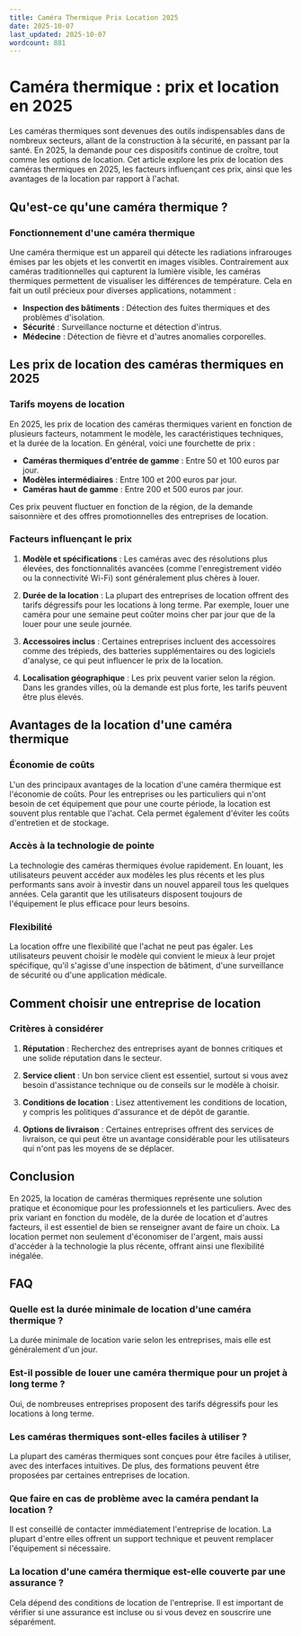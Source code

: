 ```yaml
---
title: Caméra Thermique Prix Location 2025
date: 2025-10-07
last_updated: 2025-10-07
wordcount: 881
---
```


# Caméra thermique : prix et location en 2025

Les caméras thermiques sont devenues des outils indispensables dans de nombreux secteurs, allant de la construction à la sécurité, en passant par la santé. En 2025, la demande pour ces dispositifs continue de croître, tout comme les options de location. Cet article explore les prix de location des caméras thermiques en 2025, les facteurs influençant ces prix, ainsi que les avantages de la location par rapport à l'achat.

## Qu'est-ce qu'une caméra thermique ?

### Fonctionnement d'une caméra thermique

Une caméra thermique est un appareil qui détecte les radiations infrarouges émises par les objets et les convertit en images visibles. Contrairement aux caméras traditionnelles qui capturent la lumière visible, les caméras thermiques permettent de visualiser les différences de température. Cela en fait un outil précieux pour diverses applications, notamment :

- **Inspection des bâtiments** : Détection des fuites thermiques et des problèmes d'isolation.
- **Sécurité** : Surveillance nocturne et détection d'intrus.
- **Médecine** : Détection de fièvre et d'autres anomalies corporelles.

## Les prix de location des caméras thermiques en 2025

### Tarifs moyens de location

En 2025, les prix de location des caméras thermiques varient en fonction de plusieurs facteurs, notamment le modèle, les caractéristiques techniques, et la durée de la location. En général, voici une fourchette de prix :

- **Caméras thermiques d'entrée de gamme** : Entre 50 et 100 euros par jour.
- **Modèles intermédiaires** : Entre 100 et 200 euros par jour.
- **Caméras haut de gamme** : Entre 200 et 500 euros par jour.

Ces prix peuvent fluctuer en fonction de la région, de la demande saisonnière et des offres promotionnelles des entreprises de location.

### Facteurs influençant le prix

1. **Modèle et spécifications** : Les caméras avec des résolutions plus élevées, des fonctionnalités avancées (comme l'enregistrement vidéo ou la connectivité Wi-Fi) sont généralement plus chères à louer.
   
2. **Durée de la location** : La plupart des entreprises de location offrent des tarifs dégressifs pour les locations à long terme. Par exemple, louer une caméra pour une semaine peut coûter moins cher par jour que de la louer pour une seule journée.

3. **Accessoires inclus** : Certaines entreprises incluent des accessoires comme des trépieds, des batteries supplémentaires ou des logiciels d'analyse, ce qui peut influencer le prix de la location.

4. **Localisation géographique** : Les prix peuvent varier selon la région. Dans les grandes villes, où la demande est plus forte, les tarifs peuvent être plus élevés.

## Avantages de la location d'une caméra thermique

### Économie de coûts

L'un des principaux avantages de la location d'une caméra thermique est l'économie de coûts. Pour les entreprises ou les particuliers qui n'ont besoin de cet équipement que pour une courte période, la location est souvent plus rentable que l'achat. Cela permet également d'éviter les coûts d'entretien et de stockage.

### Accès à la technologie de pointe

La technologie des caméras thermiques évolue rapidement. En louant, les utilisateurs peuvent accéder aux modèles les plus récents et les plus performants sans avoir à investir dans un nouvel appareil tous les quelques années. Cela garantit que les utilisateurs disposent toujours de l'équipement le plus efficace pour leurs besoins.

### Flexibilité

La location offre une flexibilité que l'achat ne peut pas égaler. Les utilisateurs peuvent choisir le modèle qui convient le mieux à leur projet spécifique, qu'il s'agisse d'une inspection de bâtiment, d'une surveillance de sécurité ou d'une application médicale.

## Comment choisir une entreprise de location

### Critères à considérer

1. **Réputation** : Recherchez des entreprises ayant de bonnes critiques et une solide réputation dans le secteur.

2. **Service client** : Un bon service client est essentiel, surtout si vous avez besoin d'assistance technique ou de conseils sur le modèle à choisir.

3. **Conditions de location** : Lisez attentivement les conditions de location, y compris les politiques d'assurance et de dépôt de garantie.

4. **Options de livraison** : Certaines entreprises offrent des services de livraison, ce qui peut être un avantage considérable pour les utilisateurs qui n'ont pas les moyens de se déplacer.

## Conclusion

En 2025, la location de caméras thermiques représente une solution pratique et économique pour les professionnels et les particuliers. Avec des prix variant en fonction du modèle, de la durée de location et d'autres facteurs, il est essentiel de bien se renseigner avant de faire un choix. La location permet non seulement d'économiser de l'argent, mais aussi d'accéder à la technologie la plus récente, offrant ainsi une flexibilité inégalée.

## FAQ

### Quelle est la durée minimale de location d'une caméra thermique ?

La durée minimale de location varie selon les entreprises, mais elle est généralement d'un jour.

### Est-il possible de louer une caméra thermique pour un projet à long terme ?

Oui, de nombreuses entreprises proposent des tarifs dégressifs pour les locations à long terme.

### Les caméras thermiques sont-elles faciles à utiliser ?

La plupart des caméras thermiques sont conçues pour être faciles à utiliser, avec des interfaces intuitives. De plus, des formations peuvent être proposées par certaines entreprises de location.

### Que faire en cas de problème avec la caméra pendant la location ?

Il est conseillé de contacter immédiatement l'entreprise de location. La plupart d'entre elles offrent un support technique et peuvent remplacer l'équipement si nécessaire.

### La location d'une caméra thermique est-elle couverte par une assurance ?

Cela dépend des conditions de location de l'entreprise. Il est important de vérifier si une assurance est incluse ou si vous devez en souscrire une séparément.